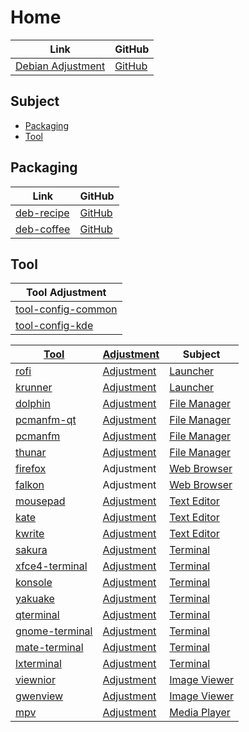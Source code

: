 

# Home

| Link | GitHub |
| ---- | ------ |
| [Debian Adjustment](https://samwhelp.github.io/debian-adjustment/) | [GitHub](https://github.com/samwhelp/debian-adjustment) |




## Subject

* [Packaging](#packaging)
* [Tool](#tool)




## Packaging

| Link | GitHub |
| ---- | ------ |
| [deb-recipe](https://samwhelp.github.io/deb-recipe/) | [GitHub](https://github.com/samwhelp/deb-recipe) |
| [deb-coffee](https://samwhelp.github.io/deb-coffee/) | [GitHub](https://github.com/samwhelp/deb-coffee) |




## Tool

| Tool Adjustment |
| --- |
| [tool-config-common](https://github.com/samwhelp/debian-adjustment/tree/main/prototype/main/tool-config/full/dark/tool-config-common) |
| [tool-config-kde](https://github.com/samwhelp/debian-adjustment/tree/main/prototype/main/tool-config/full/dark/tool-config-kde) |


| [Tool](https://samwhelp.github.io/debian-adjustment/read/subject/tool.html) | [Adjustment](https://github.com/samwhelp/debian-adjustment/tree/main/prototype/main/tool-config/part) | Subject |
| --- | --- | --- |
| [rofi](https://samwhelp.github.io/debian-adjustment/read/subject/tool/launcher/rofi.html) | [Adjustment](https://github.com/samwhelp/debian-adjustment/tree/main/prototype/main/tool-config/part/rofi) | [Launcher](https://samwhelp.github.io/debian-adjustment/read/subject/tool/launcher.html) |
| [krunner](https://samwhelp.github.io/debian-adjustment/read/subject/tool/launcher/krunner.html) | [Adjustment](https://github.com/samwhelp/debian-adjustment/tree/main/prototype/main/tool-config/part/krunner) | [Launcher](https://samwhelp.github.io/debian-adjustment/read/subject/tool/launcher.html) |
| [dolphin](https://samwhelp.github.io/debian-adjustment/read/subject/tool/file-manager/dolphin.html) | [Adjustment](https://github.com/samwhelp/debian-adjustment/tree/main/prototype/main/tool-config/part/dolphin) | [File Manager](https://samwhelp.github.io/debian-adjustment/read/subject/tool/file-manager.html) |
| [pcmanfm-qt](https://samwhelp.github.io/debian-adjustment/read/subject/tool/file-manager/pcmanfm-qt.html) | [Adjustment](https://github.com/samwhelp/debian-adjustment/tree/main/prototype/main/tool-config/part/pcmanfm-qt) | [File Manager](https://samwhelp.github.io/debian-adjustment/read/subject/tool/file-manager.html) |
| [pcmanfm](https://samwhelp.github.io/debian-adjustment/read/subject/tool/file-manager/pcmanfm.html) | [Adjustment](https://github.com/samwhelp/debian-adjustment/tree/main/prototype/main/tool-config/part/pcmanfm) | [File Manager](https://samwhelp.github.io/debian-adjustment/read/subject/tool/file-manager.html) |
| [thunar](https://samwhelp.github.io/debian-adjustment/read/subject/tool/file-manager/thunar.html) | [Adjustment](https://github.com/samwhelp/debian-adjustment/tree/main/prototype/main/tool-config/part/thunar) | [File Manager](https://samwhelp.github.io/debian-adjustment/read/subject/tool/file-manager.html) |
| [firefox](https://samwhelp.github.io/debian-adjustment/read/subject/tool/web-browser/firefox.html) | Adjustment | [Web Browser](https://samwhelp.github.io/debian-adjustment/read/subject/tool/web-browser.html) |
| [falkon](https://samwhelp.github.io/debian-adjustment/read/subject/tool/web-browser/falkon.html) | Adjustment | [Web Browser](https://samwhelp.github.io/debian-adjustment/read/subject/tool/web-browser.html) |
| [mousepad](https://samwhelp.github.io/debian-adjustment/read/subject/tool/text-editor/mousepad.html) | [Adjustment](https://github.com/samwhelp/debian-adjustment/tree/main/prototype/main/tool-config/part/mousepad) | [Text Editor](https://samwhelp.github.io/debian-adjustment/read/subject/tool/text-editor.html) |
| [kate](https://samwhelp.github.io/debian-adjustment/read/subject/tool/text-editor/kate.html) | [Adjustment](https://github.com/samwhelp/debian-adjustment/tree/main/prototype/main/tool-config/part/kate) | [Text Editor](https://samwhelp.github.io/debian-adjustment/read/subject/tool/text-editor.html) |
| [kwrite](https://samwhelp.github.io/debian-adjustment/read/subject/tool/text-editor/kwrite.html) | [Adjustment](https://github.com/samwhelp/debian-adjustment/tree/main/prototype/main/tool-config/part/kwrite) | [Text Editor](https://samwhelp.github.io/debian-adjustment/read/subject/tool/text-editor.html) |
| [sakura](https://samwhelp.github.io/debian-adjustment/read/subject/tool/terminal/sakura.html) | [Adjustment](https://github.com/samwhelp/debian-adjustment/tree/main/prototype/main/tool-config/part/sakura) | [Terminal](https://samwhelp.github.io/debian-adjustment/read/subject/tool/terminal.html) |
| [xfce4-terminal](https://samwhelp.github.io/debian-adjustment/read/subject/tool/terminal/xfce4-terminal.html) | [Adjustment](https://github.com/samwhelp/debian-adjustment/tree/main/prototype/main/tool-config/part/xfce4-terminal) | [Terminal](https://samwhelp.github.io/debian-adjustment/read/subject/tool/terminal.html) |
| [konsole](https://samwhelp.github.io/debian-adjustment/read/subject/tool/terminal/konsole.html) | [Adjustment](https://github.com/samwhelp/debian-adjustment/tree/main/prototype/main/tool-config/part/konsole) | [Terminal](https://samwhelp.github.io/debian-adjustment/read/subject/tool/terminal.html) |
| [yakuake](https://samwhelp.github.io/debian-adjustment/read/subject/tool/terminal/yakuake.html) | [Adjustment](https://github.com/samwhelp/debian-adjustment/tree/main/prototype/main/tool-config/part/yakuake) | [Terminal](https://samwhelp.github.io/debian-adjustment/read/subject/tool/terminal.html) |
| [qterminal](https://samwhelp.github.io/debian-adjustment/read/subject/tool/terminal/qterminal.html) | [Adjustment](https://github.com/samwhelp/debian-adjustment/tree/main/prototype/main/tool-config/part/qterminal) | [Terminal](https://samwhelp.github.io/debian-adjustment/read/subject/tool/terminal.html) |
| [gnome-terminal](https://samwhelp.github.io/debian-adjustment/read/subject/tool/terminal/gnome-terminal.html) | [Adjustment](https://github.com/samwhelp/debian-adjustment/tree/main/prototype/main/tool-config/part/gnome-terminal) | [Terminal](https://samwhelp.github.io/debian-adjustment/read/subject/tool/terminal.html) |
| [mate-terminal](https://samwhelp.github.io/debian-adjustment/read/subject/tool/terminal/mate-terminal.html) | [Adjustment](https://github.com/samwhelp/debian-adjustment/tree/main/prototype/main/tool-config/part/mate-terminal) | [Terminal](https://samwhelp.github.io/debian-adjustment/read/subject/tool/terminal.html) |
| [lxterminal](https://samwhelp.github.io/debian-adjustment/read/subject/tool/terminal/lxterminal.html) | [Adjustment](https://github.com/samwhelp/debian-adjustment/tree/main/prototype/main/tool-config/part/lxterminal) | [Terminal](https://samwhelp.github.io/debian-adjustment/read/subject/tool/terminal.html) |
| [viewnior](https://samwhelp.github.io/debian-adjustment/read/subject/tool/image-viewer/viewnior.html) | [Adjustment](https://github.com/samwhelp/debian-adjustment/tree/main/prototype/main/tool-config/part/viewnior) | [Image Viewer](https://samwhelp.github.io/debian-adjustment/read/subject/tool/image-viewer.html) |
| [gwenview](https://samwhelp.github.io/debian-adjustment/read/subject/tool/image-viewer/gwenview.html) | [Adjustment](https://github.com/samwhelp/debian-adjustment/tree/main/prototype/main/tool-config/part/gwenview) | [Image Viewer](https://samwhelp.github.io/debian-adjustment/read/subject/tool/image-viewer.html) |
| [mpv](https://samwhelp.github.io/debian-adjustment/read/subject/tool/media-player/mpv.html) | [Adjustment](https://github.com/samwhelp/debian-adjustment/tree/main/prototype/main/tool-config/part/mpv) | [Media Player](https://samwhelp.github.io/debian-adjustment/read/subject/tool/media-player.html) |
